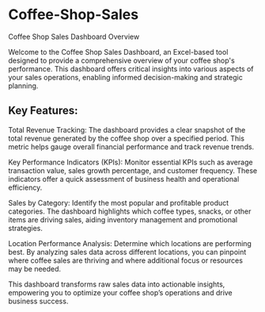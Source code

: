 # Coffee-Shop-Sales

Coffee Shop Sales Dashboard Overview

Welcome to the Coffee Shop Sales Dashboard, an Excel-based tool designed to provide a comprehensive overview of your coffee shop's performance. This dashboard offers critical insights into various aspects of your sales operations, enabling informed decision-making and strategic planning.

Key Features:
-------------------------------

Total Revenue Tracking: The dashboard provides a clear snapshot of the total revenue generated by the coffee shop over a specified period. This metric helps gauge overall financial performance and track revenue trends.

Key Performance Indicators (KPIs): Monitor essential KPIs such as average transaction value, sales growth percentage, and customer frequency. These indicators offer a quick assessment of business health and operational efficiency.

Sales by Category: Identify the most popular and profitable product categories. The dashboard highlights which coffee types, snacks, or other items are driving sales, aiding inventory management and promotional strategies.

Location Performance Analysis: Determine which locations are performing best. By analyzing sales data across different locations, you can pinpoint where coffee sales are thriving and where additional focus or resources may be needed.

This dashboard transforms raw sales data into actionable insights, empowering you to optimize your coffee shop’s operations and drive business success.
